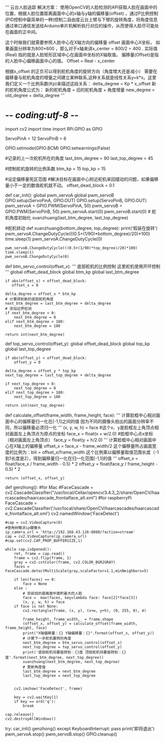 '''
云台人脸追踪
解决方案：
使用OpenCV的人脸检测的API获取人脸在画面中的位置，根据人脸位置距离画面中心的x轴与y轴的偏移量(offset) ，通过P比例控制(PID控制中最简单的一种)控制二自由度云台上臂与下臂的旋转角度，将角度信息通过串口通信发送给Arduino单片机解析执行对应的操作，从而使得人脸尽可能处在画面的正中间。

这个时候我们就需要参照人脸中心在X轴方向的偏移量 offset
画面中心X坐标， 如果画面分辨率为800×600 ，那么对于x轴来讲x_center = 800/2 = 400 .
实际值(Real) 指的就是人脸矩形区域中心在画面中坐标的X轴取值。
偏移量(Offset)是指的人脸中心偏移画面中心的值。
Offset = Real - x_center

根据x_offset 的正负可以得到舵机角度的旋转方向（角度增大还是减小）
需要在偏移量与舵机角度的增量之间建立某种联系,这种关系就是线性关系y=k*x。这里我们定义一个比例系数(Kp)来描述这段关系：
delta_degree = Kp * x_offset
新的舵机角度公式为：
新的舵机角度 = 旧的舵机角度 + 角度增量
new_degree = old_degree + delta_degree
'''




# -*- coding:utf-8 -*-
import cv2
import time
import RPi.GPIO as GPIO

ServoPinA = 12
ServoPinB = 6

GPIO.setmode(GPIO.BCM)
GPIO.setwarnings(False)

#记录的上一次舵机所在的角度
last_btm_degree = 90
last_top_degree = 45

#控制舵机旋转的比例系数
btm_kp = 15
top_kp = 15 

#设定偏移量死区范围
#解决目标在画面中心附近舵机来回摆动的问题，如果偏移量小于一定的数值舵机就不动。
offset_dead_block = 0.1

def car_init():
    global pwm_servoA
    global pwm_servoB
    GPIO.setup(ServoPinA, GPIO.OUT)
    GPIO.setup(ServoPinB, GPIO.OUT)
    pwm_servoA = GPIO.PWM(ServoPinA, 50)
    pwm_servoB = GPIO.PWM(ServoPinB, 50)
    pwm_servoA.start(0)
    pwm_servoB.start(0)
    # 舵机角度初始化
    xuanzhuang(last_btm_degree, last_top_degree)

#舵机转动
def xuanzhuang(bottom_degree, top_degree):
    print('假装在旋转')
    pwm_servoA.ChangeDutyCycle(((0.5+(1/90)*bottom_degree)/20)*100)
    time.sleep(1)
    pwm_servoA.ChangeDutyCycle(0)

    pwm_servoB.ChangeDutyCycle(((0.5+(1/90)*top_degree)/20)*100)
    time.sleep(1)
    pwm_servoB.ChangeDutyCycle(0)





def btm_servo_control(offset_x):
    '''
    底部舵机的比例控制
    这里舵机使用开环控制
    '''
    global offset_dead_block
    global btm_kp
    global last_btm_degree
    
    if abs(offset_x) < offset_dead_block:
       offset_x = 0

    delta_degree = offset_x * btm_kp
    # 计算得到新的底部舵机角度
    next_btm_degree = last_btm_degree + delta_degree
    # 添加边界检测
    if next_btm_degree < 0:
        next_btm_degree = 0
    elif next_btm_degree > 180:
        next_btm_degree = 180
    
    return int(next_btm_degree)

def top_servo_control(offset_y):
    global offset_dead_block
    global top_kp
    global last_top_degree

    if abs(offset_y) < offset_dead_block:
        offset_y = 0

    delta_degree = offset_y * top_kp
    next_top_degree = last_top_degree + delta_degree
    
    if next_top_degree < 0:
        next_top_degree = 0
    elif next_top_degree > 180:
        next_top_degree = 180
    
    return int(next_top_degree)



def calculate_offset(frame_width, frame_height, face):
    '''
    计算脸框中心相对画面中心的偏移量归一化在[-1,1]之间的值
    因为不同的摄像头拍出的画面分辨率不同，所以偏移量必须归一化
    '''
    (x, y, w, h) = face #这个x、y是脸框左上角顶点相对画面左上角顶点为原点的坐标
    face_x = float(x + w/2.0) #脸框中心点x坐标（相对画面左上角顶点）
    face_y = float(y + h/2.0)
    '''
    计算脸框中心相对画面中心在X轴上的偏移量
    offset_x = face_x - frame_width/2
    这个偏移量所占画面宽度的比例为：bili = offset_x/frame_width
    这个比例乘以偏移量取值范围长度（-1到1长度是2），得到偏移量归一化在归一化范围[-1,1]的值
    '''
    offset_x = float(face_x / frame_width - 0.5) * 2
    offset_y = float(face_y / frame_height - 0.5) * 2

    return (offset_x, offset_y)



def genzhong():
    #for Mac
    #FaceCascade = cv2.CascadeClassifier("/usr/local/Cellar/opencv/3.4.3_2/share/OpenCV/haarcascades/haarcascade_frontalface_alt.xml")
    #for raspberryPi
    FaceCascade = cv2.CascadeClassifier('/usr/local/share/OpenCV/haarcascades/haarcascade_frontalface_alt.xml')
    cv2.namedWindow('FaceDetect')

    #cap = cv2.VideoCapture(0)
    #使用树莓派ip摄像头
    ip_camera_url = 'http://192.168.43.126:8080/?action=stream'
    cap = cv2.VideoCapture(ip_camera_url)
    #cap.set(cv2.CAP_PROP_BUFFERSIZE,1)

    while cap.isOpened():
        ret, frame = cap.read()
        frame = cv2.flip(frame, 1)
        gray = cv2.cvtColor(frame, cv2.COLOR_BGR2GRAY)
        faces = FaceCascade.detectMultiScale(gray,scaleFactor=1.1,minNeighbors=5)
    
        if len(faces) == 0:
            face = None
        else :
            # 目前找的是画面中面积最大的人脸
            face =  max(faces, key=lambda face: face[2]*face[3])
            (x, y, w, h) = face
        if face is not None:
            cv2.rectangle(frame, (x, y), (x+w, y+h), (0, 255, 0), 4)

            frame_height, frame_width,_ = frame.shape
            (offset_x, offset_y) = calculate_offset(frame_width, frame_height, face)
            print("X轴偏移量：{} Y轴偏移量：{}".format(offset_x, offset_y))
            # 计算下一步舵机要转的角度
            next_btm_degree = btm_servo_control(offset_x)
            next_top_degree = top_servo_control(offset_y)
            print('底部舵机将要旋转到：{}度 顶部舵机将要旋转到：{}度'.format(next_btm_degree, next_top_degree))
            xuanzhuang(next_btm_degree, next_top_degree)
            # 更新角度值
            last_btm_degree = next_btm_degree
            last_top_degree = next_top_degree
        

        cv2.imshow('FaceDetect', frame)
    
        key = cv2.waitKey(1)
        if key == ord('q'):
            break

    cap.release()
    cv2.destroyAllWindows()

try:
    car_init()
    genzhong()
except KeyboardInterrupt:
    pass
print('即将退出')
pwm_servoA.stop()
pwm_servoB.stop()
GPIO.cleanup()
